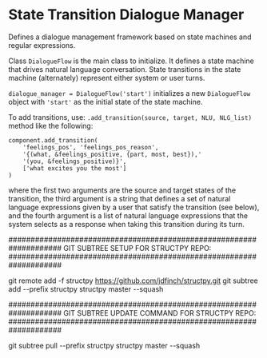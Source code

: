 # State Transition Dialogue Manager

Defines a dialogue management framework based on state machines and 
regular expressions. 

Class `DialogueFlow` is the main class to initialize. It defines
a state machine that drives natural language conversation. State
transitions in the state machine (alternately) represent either 
system or user turns.

`dialogue_manager = DialogueFlow('start')`
initializes a new `DialogueFlow` object with `'start'` as the 
initial state of the state machine.

To add transitions, use:
```.add_transition(source, target, NLU, NLG_list)``` method like the 
following:
```
component.add_transition(
    'feelings_pos', 'feelings_pos_reason',
    '{(what, &feelings_positive, {part, most, best}),'
    '(you, &feelings_positive)}',
    ['what excites you the most']
)
```
where the first two arguments are the source and target states of 
the transition, the third argument is a string that defines a set 
of natural language expressions given by a user that satisfy the 
transition (see below), and the fourth argument is a list of natural 
language expressions that the system selects as a response when
taking this transition during its turn.



####################################################################
GIT SUBTREE SETUP FOR STRUCTPY REPO:
####################################################################

git remote add -f structpy https://github.com/jdfinch/structpy.git
git subtree add --prefix structpy structpy master --squash

####################################################################
GIT SUBTREE UPDATE COMMAND FOR STRUCTPY REPO:
####################################################################

git subtree pull --prefix structpy structpy master --squash
